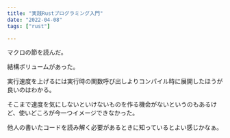 ```yaml
---
title: "実践Rustプログラミング入門"
date: "2022-04-08"
tags: ["rust"]

---
```


マクロの節を読んだ。

結構ボリュームがあった。

実行速度を上げるには実行時の関数呼び出しよりコンパイル時に展開したほうが良いのはわかる。

そこまで速度を気にしないといけないものを作る機会がないというのもあるけど、使いどころが今一つイメージできなかった。

他人の書いたコードを読み解く必要があるときに知っているとよい感じかなぁ。
